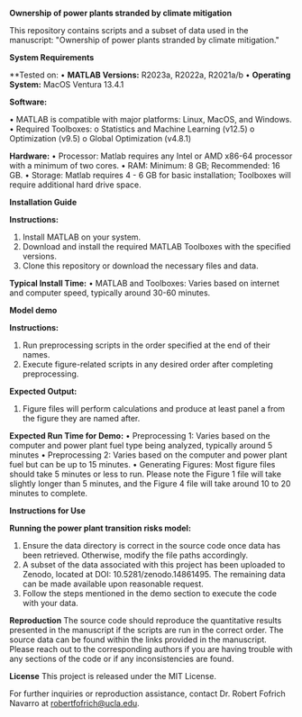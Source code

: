 ****Ownership of power plants stranded by climate mitigation****

This repository contains scripts and a subset of data used in the manuscript: "Ownership of power plants stranded by climate mitigation."

**System Requirements**

**Tested on:
•	**MATLAB Versions:** R2023a, R2022a, R2021a/b
•	**Operating System:** MacOS Ventura 13.4.1

**Software:**

•	MATLAB is compatible with major platforms: Linux, MacOS, and Windows.
•	Required Toolboxes:
o	Statistics and Machine Learning (v12.5)
o	Optimization (v9.5)
o	Global Optimization (v4.8.1)

**Hardware:**
•	Processor: Matlab requires any Intel or AMD x86-64 processor with a minimum of two cores.
•	RAM: Minimum: 8 GB; Recommended: 16 GB.
•	Storage: Matlab requires 4 - 6 GB for basic installation; Toolboxes will require additional hard drive space.

**Installation Guide**

**Instructions:**
1.	Install MATLAB on your system.
2.	Download and install the required MATLAB Toolboxes with the specified versions.
3.	Clone this repository or download the necessary files and data.
   
**Typical Install Time:**
•	MATLAB and Toolboxes: Varies based on internet and computer speed, typically around 30-60 minutes.

**Model demo**

**Instructions:**
1.	Run preprocessing scripts in the order specified at the end of their names.
2.	Execute figure-related scripts in any desired order after completing preprocessing.
   
**Expected Output:**
1.	Figure files will perform calculations and produce at least panel a from the figure they are named after.
   
**Expected Run Time for Demo:**
•	Preprocessing 1: Varies based on the computer and power plant fuel type being analyzed, typically around 5 minutes
•	Preprocessing 2: Varies based on the computer and power plant fuel but can be up to 15 minutes.
•	Generating Figures: Most figure files should take 5 minutes or less to run. Please note the Figure 1 file will take slightly longer than 5 minutes, and the Figure 4 file will take around 10 to 20 minutes to complete.

**Instructions for Use**

**Running the power plant transition risks model:**
1.	Ensure the data directory is correct in the source code once data has been retrieved. Otherwise, modify the file paths accordingly.
2.	A subset of the data associated with this project has been uploaded to Zenodo, located at DOI: 10.5281/zenodo.14861495. The remaining data can be made available upon reasonable request.
3.	Follow the steps mentioned in the demo section to execute the code with your data.

**Reproduction**
The source code should reproduce the quantitative results presented in the manuscript if the scripts are run in the correct order. The source data can be found within the links provided in the manuscript. Please reach out to the corresponding authors if you are having trouble with any sections of the code or if any inconsistencies are found.

**License**
This project is released under the MIT License.

For further inquiries or reproduction assistance, contact Dr. Robert Fofrich Navarro at robertfofrich@ucla.edu.

